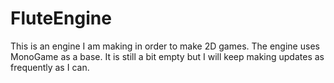 # FluteEngine
This is an engine I am making in order to make 2D games. The engine uses MonoGame as a base. It is still a bit empty but I will keep making updates as frequently as I can.
